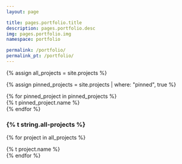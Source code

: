 ```yaml
---
layout: page

title: pages.portfolio.title
description: pages.portfolio.desc
img: pages.portfolio.img
namespace: portfolio

permalink: /portfolio/
permalink_pt: /portfolio/
---
```


{% assign all_projects = site.projects %}

{% assign pinned_projects = site.projects | where: "pinned", true %}

<div class="pinned-area">
{% for pinned_project in pinned_projects %}
  <div class="project-card-pinned">
    <div class="project-card-pinned-content">
      {% t pinned_project.name %}
    </div>
  </div>
{% endfor %}
</div>

<h3>{% t string.all-projects %}</h3>

{% for project in all_projects %}
  <div class="project-card">
    <div class="project-card-content">{% t project.name %}</div>
  </div>
{% endfor %}